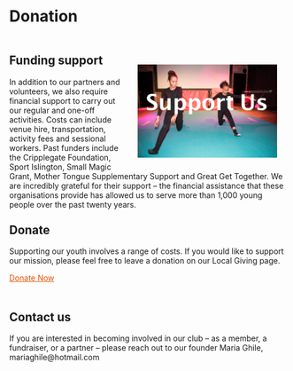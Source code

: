 <h1 style="margin-bottom:50px;">Donation</h1>


<img src="/images/Front_Dancing.jpg" alt="Front_Dancing" style="width: 50%; padding:20px; float:right;">

<h2 style=""> Funding support </h2>
In addition to our partners and volunteers, we also require financial support to carry out our regular and one-off activities. Costs can include venue hire, transportation, activity fees and sessional workers.
Past funders include the Cripplegate Foundation, Sport Islington, Small Magic Grant, Mother Tongue Supplementary Support and Great Get Together.
We are incredibly grateful for their support – the financial assistance that these organisations provide has allowed us to serve more than 1,000 young people over the past twenty years.










<h2 style="margin-top:25px;"> Donate </h2>

Supporting our youth involves a range of costs. If you would like to support our mission, please feel free to leave a donation on our Local Giving page.

<a href="https://localgiving.org/charity/eritrean-youth-club/" style="color:#E65100;">Donate Now</a>



<h2 style="margin-left:0px auto; margin-top:50px;"> Contact us </h2>
If you are interested in becoming involved in our club – as a member, a fundraiser, or a partner – please reach out to our founder Maria Ghile, mariaghile@hotmail.com
